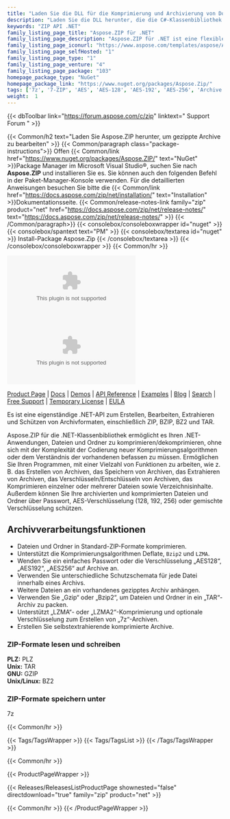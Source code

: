 ```yaml
---
title: "Laden Sie die DLL für die Komprimierung und Archivierung von Dokumenten herunter | Aspose.ZIP-C#-API"
description: "Laden Sie die DLL herunter, die die C#-Klassenbibliothek enthält, um Archivdateiformate zu erstellen, zu manipulieren, zu extrahieren und zu schützen; ZIP, BZIP, BZ2, TAR über .NET On-Premise High Code API."
keywords: "ZIP API .NET"
family_listing_page_title: "Aspose.ZIP für .NET"
family_listing_page_description: "Aspose.ZIP für .NET ist eine flexible und benutzerfreundliche .NET-API, mit der Sie mit der Dateikomprimierung im Standard-ZIP-Format arbeiten können. Es spart Ihnen Zeit und Mühe, indem es Ihnen ermöglicht, Dateien und Ordner zu komprimieren/dekomprimieren, ohne sich mit der zugrunde liegenden Komplexität der komprimierten Dateiformate befassen zu müssen."
family_listing_page_iconurl: "https://www.aspose.com/templates/aspose/App_Themes/V3/images/zip/272x272/aspose_zip-for-net.png"
family_listing_page_selfHosted: "1"
family_listing_page_type: "1"
family_listing_page_venture: "4"
family_listing_page_package: "103"
homepage_package_type: "NuGet"
homepage_package_link: "https://www.nuget.org/packages/Aspose.Zip/"
tags: ['7z', '7-ZIP', 'AES', 'AES-128', 'AES-192', 'AES-256', 'Archive', 'BZ2', 'BZIP2', 'Decompression', 'decrypt', 'Decryption', 'GZIP', 'Library', 'LZMA', 'LZMA2']
weight:  1
---
```


{{< dbToolbar link="https://forum.aspose.com/c/zip" linktext=" Support Forum " >}}

{{< Common/h2 text="Laden Sie Aspose.ZIP herunter, um gezippte Archive zu bearbeiten"  >}}
{{< Common/paragraph class="package-instructions">}}
Offen
{{< Common/link href="https://www.nuget.org/packages/Aspose.ZIP/" text="NuGet"  >}}Package Manager im Microsoft Visual Studio®, suchen Sie nach <b>Aspose.ZIP</b> und installieren Sie es. Sie können auch den folgenden Befehl in der Paket-Manager-Konsole verwenden. Für die detaillierten Anweisungen besuchen Sie bitte die
{{< Common/link href="https://docs.aspose.com/zip/net/installation/" text="Installation"  >}}Dokumentationsseite.
{{< Common/release-notes-link family="zip" product="net" href="https://docs.aspose.com/zip/net/release-notes/" text="https://docs.aspose.com/zip/net/release-notes/"  >}}
{{< /Common/paragraph>}}
{{< consolebox/consoleboxwrapper id="nuget" >}}
       {{< consolebox/spantext text="PM" >}}
       {{< consolebox/textarea id="nuget" >}} Install-Package Aspose.Zip {{< /consolebox/textarea >}}
{{< /consolebox/consoleboxwrapper >}}
{{< Common/hr >}}

![Nuget](https://img.shields.io/nuget/v/Aspose.Zip) ![Nuget](https://img.shields.io/nuget/dt/Aspose.Zip?label=nuget%20downloads)

[Product Page](https://products.aspose.com/zip/net/) | [Docs](https://docs.aspose.com/zip/net/) | [Demos](https://products.aspose.app/zip/family) | [API Reference](https://reference.aspose.com/zip/net/) | [Examples](https://github.com/aspose-zip/Aspose.ZIP-for-.NET) | [Blog](https://blog.aspose.com/category/zip/) | [Search](https://search.aspose.com/) | [Free Support](https://forum.aspose.com/c/zip) | [Temporary License](https://purchase.aspose.com/temporary-license) | [EULA](https://about.aspose.com/legal/eula/)

Es ist eine eigenständige .NET-API zum Erstellen, Bearbeiten, Extrahieren und Schützen von Archivformaten, einschließlich ZIP, BZIP, BZ2 und TAR.

Aspose.ZIP für die .NET-Klassenbibliothek ermöglicht es Ihren .NET-Anwendungen, Dateien und Ordner zu komprimieren/dekomprimieren, ohne sich mit der Komplexität der Codierung neuer Komprimierungsalgorithmen oder dem Verständnis der vorhandenen befassen zu müssen. Ermöglichen Sie Ihren Programmen, mit einer Vielzahl von Funktionen zu arbeiten, wie z. B. das Erstellen von Archiven, das Speichern von Archiven, das Extrahieren von Archiven, das Verschlüsseln/Entschlüsseln von Archiven, das Komprimieren einzelner oder mehrerer Dateien sowie Verzeichnisinhalte. Außerdem können Sie Ihre archivierten und komprimierten Dateien und Ordner über Passwort, AES-Verschlüsselung (128, 192, 256) oder gemischte Verschlüsselung schützen.

## Archivverarbeitungsfunktionen

- Dateien und Ordner in Standard-ZIP-Formate komprimieren.
- Unterstützt die Komprimierungsalgorithmen Deflate, `Bzip2` und `LZMA`.
- Wenden Sie ein einfaches Passwort oder die Verschlüsselung „AES128“, „AES192“, „AES256“ auf Archive an.
- Verwenden Sie unterschiedliche Schutzschemata für jede Datei innerhalb eines Archivs.
- Weitere Dateien an ein vorhandenes gezipptes Archiv anhängen.
- Verwenden Sie „Gzip“ oder „Bzip2“, um Dateien und Ordner in ein „TAR“-Archiv zu packen.
- Unterstützt „LZMA“- oder „LZMA2“-Komprimierung und optionale Verschlüsselung zum Erstellen von „7z“-Archiven.
- Erstellen Sie selbstextrahierende komprimierte Archive.

### ZIP-Formate lesen und schreiben

**PLZ:** PLZ\
**Unix:** TAR\
**GNU:** GZIP\
**Unix/Linux:** BZ2

### ZIP-Formate speichern unter

7z

{{< Common/hr >}}

{{< Tags/TagsWrapper >}}
 {{< Tags/TagsList >}}
{{< /Tags/TagsWrapper >}}

{{< Common/hr >}}

{{< ProductPageWrapper >}}
<!-- ReleasesListProductPage-->
   {{< Releases/ReleasesListProductPage shownested="false"  directdownload="true" family="zip" product="net" >}}
<!-- /ReleasesListProductPage-->
{{< Common/hr >}}
{{< /ProductPageWrapper >}}

